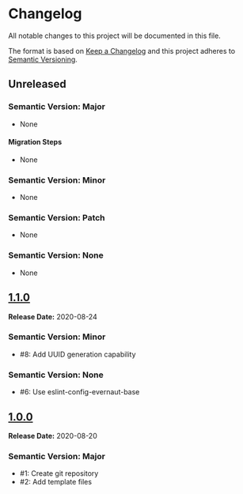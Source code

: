 # Changelog

All notable changes to this project will be documented in this file.

The format is based on [Keep a Changelog](https://keepachangelog.com/en/1.0.0/) and this project adheres to [Semantic Versioning](https://semver.org/spec/v2.0.0.html).

<!--

## [X.Y.Z](https://github.com/evernaut/docker-image-base/releases/tag/X.Y.Z "Release X.Y.Z")

**Release Date:** YYYY-MM-DD

### Semantic Version: Major

- None

#### Migration Steps

- None

### Semantic Version: Minor

- None

### Semantic Version: Patch

- None

### Semantic Version: None

- None

-->

## Unreleased

### Semantic Version: Major

- None

#### Migration Steps

- None

### Semantic Version: Minor

- None

### Semantic Version: Patch

- None

### Semantic Version: None

- None

## [1.1.0](https://github.com/evernaut/docker-image-base/releases/tag/1.1.0 "Release 1.1.0")

**Release Date:** 2020-08-24

### Semantic Version: Minor

- #8: Add UUID generation capability

### Semantic Version: None

- #6: Use eslint-config-evernaut-base

## [1.0.0](https://github.com/evernaut/docker-image-base/releases/tag/1.0.0 "Release 1.0.0")

**Release Date:** 2020-08-20

### Semantic Version: Major

- #1: Create git repository
- #2: Add template files
